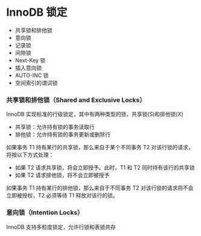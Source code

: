 # InnoDB 锁定

- 共享锁和排他锁
- 意向锁
- 记录锁
- 间隙锁
- Next-Key 锁
- 插入意向锁
- AUTO-INC 锁
- 空间索引的谓词锁

### 共享锁和排他锁（Shared and Exclusive Locks）

InnoDB 实现标准的行级锁定，其中有两种类型的锁，共享锁(S)和排他锁(X)

- 共享锁：允许持有锁的事务读取行
- 排他锁：允许持有锁的事务更新或删除行

如果事务 T1 持有某行的共享锁，那么来自于某个不同事务 T2 对该行锁的请求，将按以下方式处理：

- 如果 T2 请求共享锁，将会立即授予。此时，T1  和 T2 同时持有该行的共享锁
- 如果 T2 请求排他锁，将不会立即被授予

如果事务 T1 持有某行的排他锁，那么来自于不同事务 T2 对该行锁的请求将不会立即被授权，T2 必须等待 T1 释放对该行的锁。

### 意向锁（Intention Locks）

InnoDB 支持多粒度锁定，允许行锁和表锁共存







